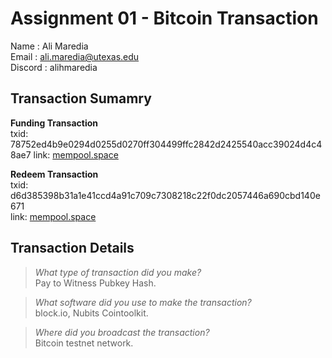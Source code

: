 # Assignment 01 - Bitcoin Transaction

Name    : Ali Maredia  
Email   : ali.maredia@utexas.edu  
Discord : alihmaredia  

## Transaction Sumamry

**Funding Transaction**  
txid: 78752ed4b9e0294d0255d0270ff304499ffc2842d2425540acc39024d4c48ae7
link: [mempool.space](https://mempool.space/testnet/tx/78752ed4b9e0294d0255d0270ff304499ffc2842d2425540acc39024d4c48ae7)

**Redeem Transaction**  
txid: d6d385398b31a1e41ccd4a91c709c7308218c22f0dc2057446a690cbd140e671  
link: [mempool.space](https://mempool.space/testnet/tx/d6d385398b31a1e41ccd4a91c709c7308218c22f0dc2057446a690cbd140e671)

## Transaction Details

> *What type of transaction did you make?*  
Pay to Witness Pubkey Hash.     

> *What software did you use to make the transaction?*  
block.io, Nubits Cointoolkit.   

> *Where did you broadcast the transaction?*  
Bitcoin testnet network.
